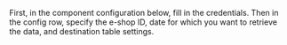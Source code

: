 First, in the component configuration below, fill in the credentials.
Then in the config row, specify the e-shop ID, date for which you want to retrieve the data, and destination table settings.